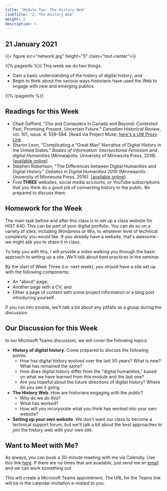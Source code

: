 ```yaml
---
title: "Module Two: The History Web"
linkTitle: "2: The History Web"
weight: 2
description: >
---
```

## 21 January 2021

{{< figure src="network.jpg" height="5" class="text-center">}}

{{% pageinfo %}}
This week we do two things:

- Gain a basic understanding of the history of digital history; and
- Begin to think about the various ways historians have used the Web to engage with new and emerging publics.

{{% /pageinfo %}}

## Readings for this Week

* Chad Gaffield, "Clio and Computers in Canada and Beyond: Contested Past, Promising Present, Uncertain Future." _Canadian Historical Review_, vol. 101, issue. 4: 559-584. [Read via Project Muse; [here's a UW Proxy Link](https://muse-jhu-edu.proxy.lib.uwaterloo.ca/article/777491)
* Sharon Leon, "Complicating a “Great Man” Narrative of Digital History in the United States." _Bodies of Information: Intersectional Feminism and digital Humanities_ (Minneapolis: University of Minnesota Press, 2018). [[available online](https://dhdebates.gc.cuny.edu/read/untitled-4e08b137-aec5-49a4-83c0-38258425f145/section/53838061-eb08-4f46-ace0-e6b15e4bf5bf#ch19)]
* Stephen Robertson, "The Differences between Digital Humanities and Digital History." _Debates in Digital Humanities 2016_ (Minneapolis: University of Minnesota Press, 2016). [[available online](https://dhdebates.gc.cuny.edu/read/untitled/section/ed4a1145-7044-42e9-a898-5ff8691b6628)]
* Find **THREE** websites, social media accounts, or YouTube subscriptions that you think do a good job of connecting history to the public. Be prepared to discuss them.

## Homework for the Week

The main task before and after this class is to set up a class website for HIST 640. This can be part of your digital portfolio. You can do so on a variety of sites, including Wordpress or Wix, to whatever level of technical complexity you would like. If you already have a website, that's awesome - we might ask you to share it in class.

To help you with this, I will provide a video walking you through the basic approach to setting up a site. We'll talk about best practices in the seminar.

By the start of Week Three (i.e. next week), you should have a site set up with the following components:

* An "about" page;
* Another page with a CV; and
* Either a page of content with some project information *or* a blog post introducing yourself.

If you run into trouble, we'll talk a bit about any pitfalls as a group during the discussion. 

## Our Discussion for this Week

In our Microsoft Teams discussion, we will cover the following topics:

* **History of digital history**. Come prepared to discuss the following points:
	* How has digital history evolved over the last 50 years? What is new? What has remained the same?
	* How does digital history differ from the "digital humanities," based on what we have learned from this module and the last one?
	* Are you hopeful about the future directions of digital history? Where do you see it going.
* **The History Web**. How are historians engaging with the public?
	* Why do we do this?
	* What has worked?
	* How will you incorporate what you think has worked into your own website?
* **Setting up your own website**. We don't want our class to become a technical support forum, but we'll talk a bit about the best approaches to join the history web with your own site.

## Want to Meet with Me?

As always, you can book a 30-minute meeting with me via Calendly. Use this link [here](https://calendly.com/i2millig/30min). If there are no times that are available, just send me an [email](mailto:i2millig@uwaterloo.ca) and we can work something out. 

This will create a Microsoft Teams appointment. The URL for the Teams link will be in the calendar invitation e-mailed to you.